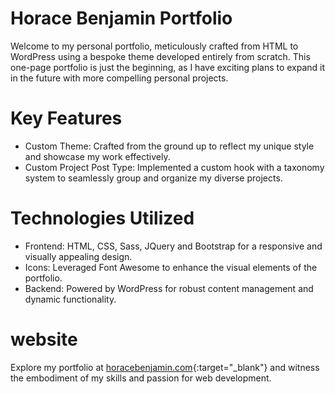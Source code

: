 # Horace Benjamin Portfolio
Welcome to my personal portfolio, meticulously crafted from HTML to WordPress using a bespoke theme developed entirely from scratch. This one-page portfolio is just the beginning, as I have exciting plans to expand it in the future with more compelling personal projects.

# Key Features
- Custom Theme: Crafted from the ground up to reflect my unique style and showcase my work effectively.
- Custom Project Post Type: Implemented a custom hook with a taxonomy system to seamlessly group and organize my diverse projects.

# Technologies Utilized
- Frontend: HTML, CSS, Sass, JQuery and Bootstrap for a responsive and visually appealing design.
- Icons: Leveraged Font Awesome to enhance the visual elements of the portfolio.
- Backend: Powered by WordPress for robust content management and dynamic functionality.

# website
Explore my portfolio at [horacebenjamin.com](http://horacebenjamin.com){:target="_blank"} and witness the embodiment of my skills and passion for web development.



